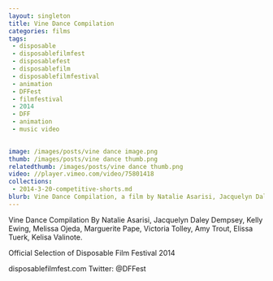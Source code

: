 ```yaml
---
layout: singleton
title: Vine Dance Compilation
categories: films
tags:
 - disposable
 - disposablefilmfest
 - disposablefest
 - disposablefilm
 - disposablefilmfestival
 - animation
 - DFFest
 - filmfestival
 - 2014
 - DFF
 - animation
 - music video

       
image: /images/posts/vine dance image.png
thumb: /images/posts/vine dance thumb.png
relatedthumb: /images/posts/vine dance thumb.png
video: //player.vimeo.com/video/75801418		
collections:
 - 2014-3-20-competitive-shorts.md
blurb: Vine Dance Compilation, a film by Natalie Asarisi, Jacquelyn Daley Dempsey, Kelly Ewing, Melissa Ojeda, Marguerite Pape, Victoria Tolley, Amy Trout, Elissa Tuerk, Kelisa Valinote.
---
```


Vine Dance Compilation
By Natalie Asarisi, Jacquelyn Daley Dempsey, Kelly Ewing, Melissa Ojeda, Marguerite Pape, Victoria Tolley, Amy Trout, Elissa Tuerk, Kelisa Valinote.

Official Selection of Disposable Film Festival 2014

disposablefilmfest.com
Twitter: @DFFest